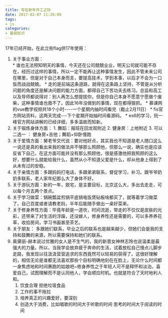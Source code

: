 ```yaml
---
title: 写在新年开工之际
date: 2017-02-07 11:26:09
tags: 
- js
categories:
- 基础知识
---
```


17年已经开始，在此立些flag供17年使用：
1.   关于事业方面：   
    * 谁也无法预知明天的事情，今天还在公司兢兢业业，明天公司就可能不存在，经历过这样的事情，所以一定不能再让这种事情发生，因此不管未来公司在哪里，但是对于自己本身而言，要提高技术，学到本事，以后才不会为一口饭而战战兢兢。
    * 走的是前端这条道路，就得在这条路上坚持，不管是从分析问题的角度还是解决问题的能力方面，都得自己下苦功夫去练习。总监和高工以及导师都说得对：别人再怎么想提拔你，但是你自己本身不愿意宁愿做个废柴，这种事情谁也救不了。因此16年没做到的事情，现在都得狠抓。
    * 慕课网的vue教学视频共18个小时----一个星期内抽时间看完（截止2月11日）
    * fis官方网站资料，这两天完成---下个星期开始抽时间看源码。
    * es6的学习，阮一峰官方网站讲解的已经详细，多多温故而知新。
2.   关于锻炼身体方面：
    1. 舞蹈：报班在回龙观附近
    2. 健身房：上地附近 
    3. 可以二选一 ： 健身房+吉他；舞蹈+仰卧慢跑
3.   关于爱情方面：舅老爷交代说：要对他好点，其实我也不知道是老人随口这么一说还是真的看出来我的做法并不够那么照顾他，但那么一说，确实也是应该反省下自己，在这方面可能并没有那么照顾他，很是感激他把我照顾的这么好，想要什么就能给我什么，虽然从小不知道父爱是什么，却从他身上得到了从未有过的安稳。
4.   关于亲情方面：多跟妈妈打电话，多跟弟弟联系，督促学习，补习。跟爷爷奶奶多联系，老人家年纪那么大了身体不好。
5.   关于游玩方面：新的一年，脱宅，是主要目标，北京这么大，多出去走走，可以每个月去两个景点。
6.   关于学习做菜：锅碗瓢盆煎锅平底锅电饭煲砧板啥都买了，就等着学习做菜了。自己百度或者请教老妈，半年后能随手做出一桌好菜来。
7.   关于修身养性方面：毕竟年龄是一道坎，时间流逝，带走的不仅仅是皮肤的光彩，还带来了对生活的浮躁，还没嫁人，修身养性还是需要的，可以多养养花草，收拾房间，学习书画甚至茶艺。
8.  关于朋友： 多跟她们联系，毕业之后的联系也是越来越少，但她们会是我的支持和鼓舞的来源，所以需要保持和她们的联系。
9. 奥黛丽-赫本说过优雅的女人是不生气的，我的新晋女神林志玲也说温柔是最强大的力量。所以，当我学会放弃疲于奔命的生活，试着放松自己慢点儿脚步走路，我发现以往汲汲营营追求的东西竟然可以轻易的获得了。这很好理解的，相信无论是谁都无法喜欢那些个目标明确地刻在在脸上，无论什么时间都一身焦虑地和时间赛跑的姑娘吧~修身养性之于年轻人可不是释怀和淡泊，喜爱自己，试图理解而不是认同他人，学会顺应时机。也就是符合了天时地利人和。
    1.   饮食合理 拒绝垃圾食品
    2.   工作的事不拖拉
    3.   培养真正的兴趣爱好，要深刻
    4.   创造大于消费，比如唱歌的时间大于听歌的时间 思考的时间大于阅读的时间

 